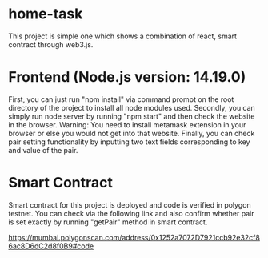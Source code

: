 # home-task

This project is simple one which shows a combination of react, smart contract through web3.js.
# Frontend (Node.js version: 14.19.0)
First, you can just run "npm install" via command prompt on the root directory of the project to install all node modules used.
Secondly, you can simply run node server by running "npm start" and then check the website in the browser.
  Warning: You need to install metamask extension in your browser or else you would not get into that website.
Finally, you can check pair setting functionality by inputting two text fields corresponding to key and value of the pair.
# Smart Contract
Smart contract for this project is deployed and code is verified in polygon testnet. You can check via the following link and also confirm whether pair is set exactly by running "getPair" method in smart contract.

https://mumbai.polygonscan.com/address/0x1252a7072D7921ccb92e32cf86ac8D6dC2d8f0B9#code
